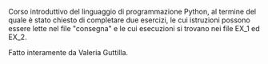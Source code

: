 Corso introduttivo del linguaggio di programmazione Python, al termine del quale è stato chiesto di completare due esercizi, le cui istruzioni possono essere lette nel file "consegna" e le cui esecuzioni si trovano nei file EX_1 ed EX_2.

Fatto interamente da Valeria Guttilla.
